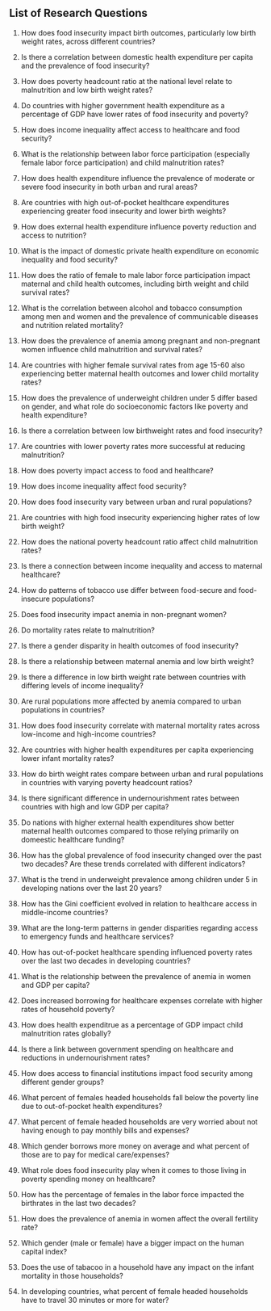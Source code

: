 ## **List of Research Questions**
1. How does food insecurity impact birth outcomes, particularly low birth weight rates, across different countries?

2. Is there a correlation between domestic health expenditure per capita and the prevalence of food insecurity?

3. How does poverty headcount ratio at the national level relate to malnutrition and low birth weight rates?

4. Do countries with higher government health expenditure as a percentage of GDP have lower rates of food insecurity and poverty?

5. How does income inequality affect access to healthcare and food security?

6. What is the relationship between labor force participation (especially female labor force participation) and child malnutrition rates?

7. How does health expenditure influence the prevalence of moderate or severe food insecurity in both urban and rural areas?

8. Are countries with high out-of-pocket healthcare expenditures experiencing greater food insecurity and lower birth weights?

9. How does external health expenditure influence poverty reduction and access to nutrition?

10. What is the impact of domestic private health expenditure on economic inequality and food security?

11. How does the ratio of female to male labor force participation impact maternal and child health outcomes, including birth weight and child survival rates?

12. What is the correlation between alcohol and tobacco consumption among men and women and the prevalence of communicable diseases and nutrition related mortality?

13. How does the prevalence of anemia among pregnant and non-pregnant women influence child malnutrition and survival rates?

14. Are countries with higher female survival rates from age 15-60 also experiencing better maternal health outcomes and lower child mortality rates?

15. How does the prevalence of underweight children under 5 differ based on gender, and what role do socioeconomic factors like poverty and health expenditure?

16. Is there a correlation between low birthweight rates and food insecurity?

17. Are countries with lower poverty rates more successful at reducing malnutrition?

18. How does poverty impact access to food and healthcare?

19. How does income inequality affect food security? 

20. How does food insecurity vary between urban and rural populations?

21. Are countries with high food insecurity experiencing higher rates of  low birth weight?

22. How does the national poverty headcount ratio affect child malnutrition rates?

23. Is there a connection between income inequality and access to maternal healthcare? 

24. How do patterns of tobacco use differ between food-secure and food-insecure populations?

25. Does food insecurity impact anemia in non-pregnant women?

26. Do mortality rates relate to malnutrition?

27. Is there a gender disparity in health outcomes of food insecurity? 

28. Is there a relationship between maternal anemia and low birth weight? 

29. Is there a difference in low birth weight rate between countries with differing levels of income inequality? 

30. Are rural populations more affected by anemia compared to urban populations in countries?

31. How does food insecurity correlate with maternal mortality rates across low-income and high-income countries?

32. Are countries with higher health expenditures per capita experiencing lower infant mortality rates?

33. How do birth weight rates compare between urban and rural populations in countries with varying poverty headcount ratios?

34. Is there significant difference in undernourishment rates between countries with high and low GDP per capita?

35. Do nations with higher external health expenditures show better maternal health outcomes compared to those relying primarily on domeestic healthcare funding?

36. How has the global prevalence of food insecurity changed over the past two decades? Are these trends correlated with different indicators?

37. What is the trend in underweight prevalence among children under 5 in developing nations over the last 20 years?

38. How has the Gini coefficient evolved in relation to healthcare access in middle-income countries?

39. What are the long-term patterns in gender disparities regarding access to emergency funds and healthcare services?

40. How has out-of-pocket healthcare spending influenced poverty rates over the last two decades in developing countries?

41. What is the relationship between the prevalence of anemia in women and GDP per capita?

42. Does increased borrowing for healthcare expenses correlate with higher rates of household poverty?

43. How does health expenditrue as a percentage of GDP impact child malnutrition rates globally?

44. Is there a link between government spending on healthcare and reductions in undernourishment rates?

45. How does access to financial institutions impact food security among different gender groups?

46. What percent of females headed households fall below the poverty line due to out-of-pocket health expenditures? 

47. What percent of female headed households are very worried about not having enough to pay monthly bills and expenses? 

48. Which gender borrows more money on average and what percent of those are to pay for medical care/expenses? 

49. What role does food insecurity play when it comes to those living in poverty spending money on healthcare?

50. How has the percentage of females in the labor force impacted the birthrates in the last two decades?

51. How does the prevalence of anemia in women affect the overall fertility rate?

52. Which gender (male or female) have a bigger impact on the human capital index?

53. Does the use of tabacoo in a household have any impact on the infant mortality in those households?

54. In developing countries, what percent of female headed households have to travel 30 minutes or more for water? 

